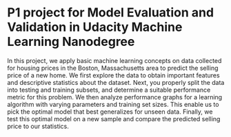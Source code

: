 # P1 project for Model Evaluation and Validation in Udacity Machine Learning Nanodegree

In this project, we apply basic machine learning concepts on data collected for housing prices in the Boston, Massachusetts area to predict the selling price of a new home. We first explore the data to obtain important features and descriptive statistics about the dataset. Next, you properly split the data into testing and training subsets, and determine a suitable performance metric for this problem. We then analyze performance graphs for a learning algorithm with varying parameters and training set sizes. This enable us to pick the optimal model that best generalizes for unseen data. Finally, we test this optimal model on a new sample and compare the predicted selling price to our statistics.
